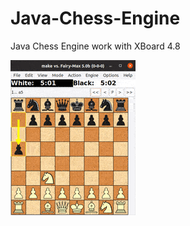 # Java-Chess-Engine
Java Chess Engine work with XBoard 4.8

![alt-text](https://github.com/SergiuBabin/Java-Chess-Engine/blob/main/chess.gif)
